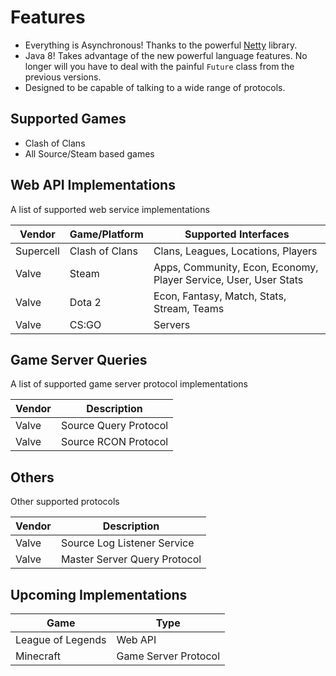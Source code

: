 Features
========

-   Everything is Asynchronous! Thanks to the powerful [Netty](http://netty.io/) library.
-   Java 8! Takes advantage of the new powerful language features. No longer
    will you have to deal with the painful `Future` class from the previous versions.
-   Designed to be capable of talking to a wide range of protocols.


Supported Games
---------------
-   Clash of Clans
-   All Source/Steam based games


Web API Implementations
-----------------------

A list of supported web service implementations

| **Vendor** | **Game/Platform** | **Supported Interfaces**                                         |
|------------|-------------------|------------------------------------------------------------------|
| Supercell  | Clash of Clans    | Clans, Leagues, Locations, Players                               |
| Valve      | Steam             | Apps, Community, Econ, Economy, Player Service, User, User Stats |
| Valve      | Dota 2            | Econ, Fantasy, Match, Stats, Stream, Teams                       |
| Valve      | CS:GO             | Servers                                                          |


Game Server Queries
-------------------

A list of supported game server protocol implementations

| **Vendor** | **Description**       |
|------------|-----------------------|
| Valve      | Source Query Protocol |
| Valve      | Source RCON Protocol  |


Others
------

Other supported protocols

| **Vendor** | **Description**              |
|------------|------------------------------|
| Valve      | Source Log Listener Service  |
| Valve      | Master Server Query Protocol |


Upcoming Implementations
------------------------

| **Game**          | **Type**             |
|-------------------|----------------------|
| League of Legends | Web API              |
| Minecraft         | Game Server Protocol |
